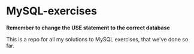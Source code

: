 # MySQL-exercises
**Remember to change the USE statement to the correct database**

This is a repo for all my solutions to MySQL exercises, that we've done so far.
